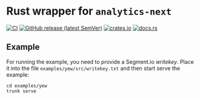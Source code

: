 # Rust wrapper for `analytics-next`

[![CI](https://github.com/ctron/analytics-next-rs/workflows/CI/badge.svg)](https://github.com/ctron/analytics-next-rs/actions?query=workflow%3A%22CI%22)
[![GitHub release (latest SemVer)](https://img.shields.io/github/v/tag/ctron/analytics-next-rs?sort=semver)](https://github.com/ctron/analytics-next-rs/releases)
[![crates.io](https://img.shields.io/crates/v/analytics-next.svg)](https://crates.io/crates/analytics-next)
[![docs.rs](https://docs.rs/analytics-next/badge.svg)](https://docs.rs/analytics-next)

## Example

For running the example, you need to provide a Segment.io *writekey*. Place it into the file
`examples/yew/src/writekey.txt` and then start serve the example:

```
cd examples/yew
trunk serve
```
